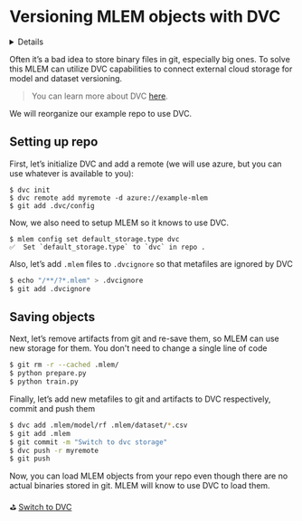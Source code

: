 # Versioning MLEM objects with DVC

<details>

### 🧳 Requirements

`pip install mlem dvc[azure]`

</details>

Often it’s a bad idea to store binary files in git, especially big ones. To
solve this MLEM can utilize DVC capabilities to connect external cloud storage
for model and dataset versioning.


> You can learn more about DVC [here](https://dvc.org/doc).


We will reorganize our example repo to use DVC. 

## Setting up repo

First, let’s initialize DVC and
add a remote (we will use azure, but you can use whatever is available to you):

```dvc
$ dvc init
$ dvc remote add myremote -d azure://example-mlem
$ git add .dvc/config
```

Now, we also need to setup MLEM so it knows to use DVC.

```mlem
$ mlem config set default_storage.type dvc
✅  Set `default_storage.type` to `dvc` in repo .
```

Also, let’s add `.mlem` files to `.dvcignore` so that metafiles are ignored by
DVC

```bash
$ echo "/**/?*.mlem" > .dvcignore
$ git add .dvcignore
```

## Saving objects
Next, let’s remove artifacts from git and re-save them, so MLEM can use new
storage for them. You don't need to change a single line of code

```bash
$ git rm -r --cached .mlem/
$ python prepare.py
$ python train.py
```

Finally, let’s add new metafiles to git and artifacts to DVC respectively,
commit and push them

```bash
$ dvc add .mlem/model/rf .mlem/dataset/*.csv
$ git add .mlem
$ git commit -m "Switch to dvc storage"
$ dvc push -r myremote
$ git push
```

Now, you can load MLEM objects from your repo even though there are no actual
binaries stored in git. MLEM will know to use DVC to load them.

⛳
[Switch to DVC](https://github.com/iterative/example-mlem-get-started/tree/5-switch-to-dvc)
